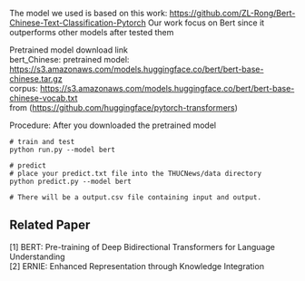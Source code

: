 The model we used is based on this work: https://github.com/ZL-Rong/Bert-Chinese-Text-Classification-Pytorch
Our work focus on Bert since it outperforms other models after tested them

Pretrained model download link  
bert_Chinese: pretrained model: https://s3.amazonaws.com/models.huggingface.co/bert/bert-base-chinese.tar.gz  
              corpus: https://s3.amazonaws.com/models.huggingface.co/bert/bert-base-chinese-vocab.txt  
from (https://github.com/huggingface/pytorch-transformers)   

Procedure:
After you downloaded the pretrained model
```
# train and test
python run.py --model bert

# predict
# place your predict.txt file into the THUCNews/data directory
python predict.py --model bert

# There will be a output.csv file containing input and output. 
```

## Related Paper
[1] BERT: Pre-training of Deep Bidirectional Transformers for Language Understanding  
[2] ERNIE: Enhanced Representation through Knowledge Integration  
